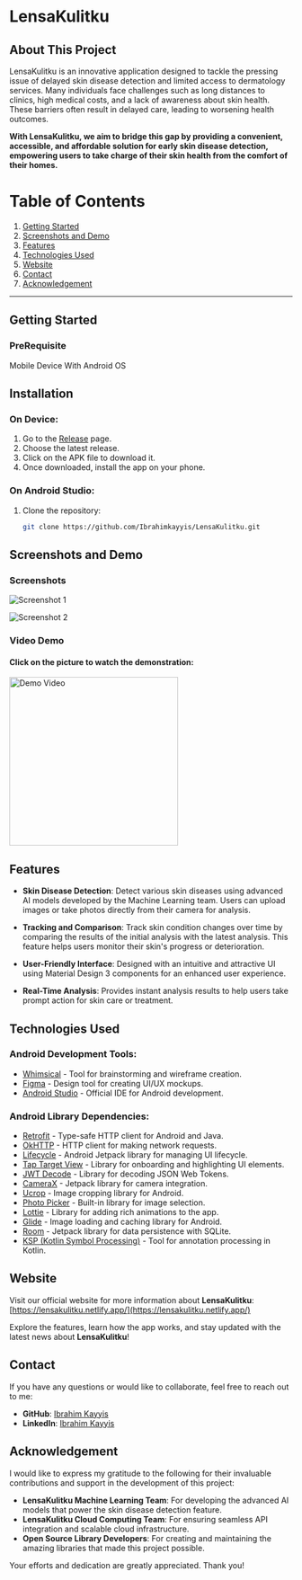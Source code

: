 # LensaKulitku 

## About This Project

LensaKulitku is an innovative application designed to tackle the pressing issue of delayed skin disease detection and limited access to dermatology services. Many individuals face challenges such as long distances to clinics, high medical costs, and a lack of awareness about skin health. These barriers often result in delayed care, leading to worsening health outcomes.

**With LensaKulitku, we aim to bridge this gap by providing a convenient, accessible, and affordable solution for early skin disease detection, empowering users to take charge of their skin health from the comfort of their homes.**
# Table of Contents

1. [Getting Started](#getting-started)
2. [Screenshots and Demo](#screenshots-and-demo)
3. [Features](#features)
4. [Technologies Used](#technologies-used)
5. [Website](#website)
6. [Contact](#contact)
7. [Acknowledgement](#acknowledgement)

---

## Getting Started

### PreRequisite
Mobile Device With Android OS

## Installation

### On Device:
1. Go to the [Release](https://github.com/Ibrahimkayyis/LensaKulitku/releases) page.
2. Choose the latest release.
3. Click on the APK file to download it.
4. Once downloaded, install the app on your phone.
   
### On Android Studio:
1. Clone the repository:
   ```bash
   git clone https://github.com/Ibrahimkayyis/LensaKulitku.git

## Screenshots and Demo

### Screenshots
![Screenshot 1](https://drive.google.com/uc?export=view&id=1OIf2a_F_uvxRw2ChTrmEoijacw5XC8Q5)

![Screenshot 2](https://drive.google.com/uc?export=view&id=1yX83k2aphuKYtVPkn77-E63B1JuUmXQx)

### Video Demo
#### Click on the picture to watch the demonstration:
<a href="https://youtu.be/zRdGAV5q_cU">
  <img src="https://drive.google.com/uc?export=view&id=1OIf2a_F_uvxRw2ChTrmEoijacw5XC8Q5" alt="Demo Video" width="300">
</a>




## Features

- **Skin Disease Detection**: 
  Detect various skin diseases using advanced AI models developed by the Machine Learning team. Users can upload images or take photos directly from their camera for analysis.

- **Tracking and Comparison**:
  Track skin condition changes over time by comparing the results of the initial analysis with the latest analysis. This feature helps users monitor their skin's progress or deterioration.

- **User-Friendly Interface**:
  Designed with an intuitive and attractive UI using Material Design 3 components for an enhanced user experience.

- **Real-Time Analysis**:
  Provides instant analysis results to help users take prompt action for skin care or treatment.


## Technologies Used

### Android Development Tools:
- [Whimsical](https://whimsical.com/) - Tool for brainstorming and wireframe creation.
- [Figma](https://www.figma.com/) - Design tool for creating UI/UX mockups.
- [Android Studio](https://developer.android.com/studio) - Official IDE for Android development.

### Android Library Dependencies:
- [Retrofit](https://square.github.io/retrofit/) - Type-safe HTTP client for Android and Java.
- [OkHTTP](https://square.github.io/okhttp/) - HTTP client for making network requests.
- [Lifecycle](https://developer.android.com/jetpack/androidx/releases/lifecycle) - Android Jetpack library for managing UI lifecycle.
- [Tap Target View](https://github.com/KeepSafe/TapTargetView) - Library for onboarding and highlighting UI elements.
- [JWT Decode](https://github.com/auth0/java-jwt) - Library for decoding JSON Web Tokens.
- [CameraX](https://developer.android.com/training/camerax) - Jetpack library for camera integration.
- [Ucrop](https://github.com/Yalantis/uCrop) - Image cropping library for Android.
- [Photo Picker](https://developer.android.com/guide/topics/ui/photopicker) - Built-in library for image selection.
- [Lottie](https://lottiefiles.com/) - Library for adding rich animations to the app.
- [Glide](https://github.com/bumptech/glide) - Image loading and caching library for Android.
- [Room](https://developer.android.com/training/data-storage/room) - Jetpack library for data persistence with SQLite.
- [KSP (Kotlin Symbol Processing)](https://github.com/google/ksp) - Tool for annotation processing in Kotlin.

## Website

Visit our official website for more information about **LensaKulitku**:  
[https://lensakulitku.netlify.app/](https://lensakulitku.netlify.app/)

Explore the features, learn how the app works, and stay updated with the latest news about **LensaKulitku**!

## Contact

If you have any questions or would like to collaborate, feel free to reach out to me:

- **GitHub**: [Ibrahim Kayyis](https://github.com/Ibrahimkayyis)
- **LinkedIn**: [Ibrahim Kayyis](https://www.linkedin.com/in/ibrahim-kayyis-43b362311)

## Acknowledgement

I would like to express my gratitude to the following for their invaluable contributions and support in the development of this project:

- **LensaKulitku Machine Learning Team**: For developing the advanced AI models that power the skin disease detection feature.
- **LensaKulitku Cloud Computing Team**: For ensuring seamless API integration and scalable cloud infrastructure.
- **Open Source Library Developers**: For creating and maintaining the amazing libraries that made this project possible.

Your efforts and dedication are greatly appreciated. Thank you!
